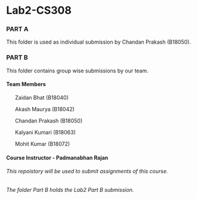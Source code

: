 # Lab2-CS308

### PART A 
This folder is used as individual submission by Chandan Prakash (B18050).

### PART B
This folder contains group wise submissions by our team.

#### Team Members

<ul> Zaidan Bhat (B18040)</ul>
<ul> Akash Maurya (B18042)</ul>
<ul> Chandan Prakash (B18050)</ul>
<ul> Kalyani Kumari (B18063)</ul>
<ul> Mohit Kumar (B18072)</ul>

####  Course Instructor - Padmanabhan Rajan

###### This repoistory will be used to submit assignments of this course.

###### The folder Part B holds the Lab2 Part B submission.